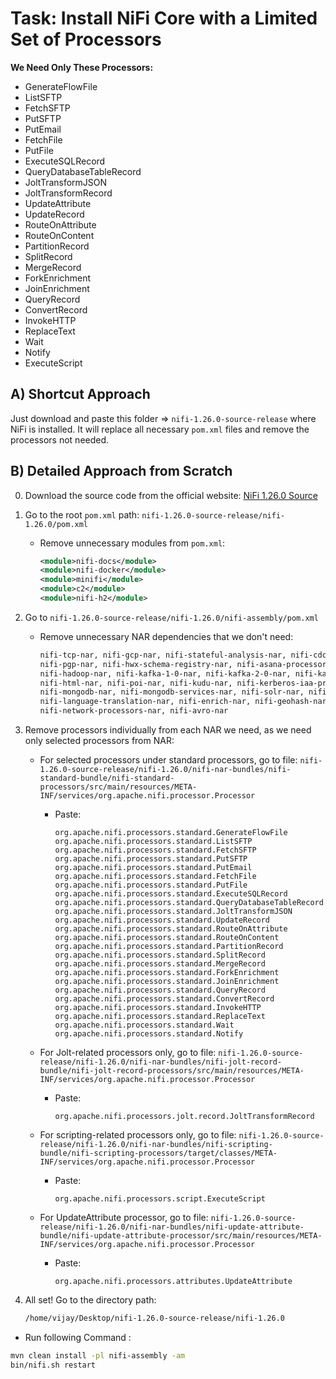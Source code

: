 # Task: Install NiFi Core with a Limited Set of Processors

**We Need Only These Processors:**
- GenerateFlowFile
- ListSFTP
- FetchSFTP
- PutSFTP
- PutEmail
- FetchFile
- PutFile
- ExecuteSQLRecord
- QueryDatabaseTableRecord
- JoltTransformJSON
- JoltTransformRecord
- UpdateAttribute
- UpdateRecord
- RouteOnAttribute
- RouteOnContent
- PartitionRecord
- SplitRecord
- MergeRecord
- ForkEnrichment
- JoinEnrichment
- QueryRecord
- ConvertRecord
- InvokeHTTP
- ReplaceText
- Wait
- Notify
- ExecuteScript

## A) Shortcut Approach
Just download and paste this folder => `nifi-1.26.0-source-release` where NiFi is installed. It will replace all necessary `pom.xml` files and remove the processors not needed.

## B) Detailed Approach from Scratch

0. Download the source code from the official website: [NiFi 1.26.0 Source](https://nifi.apache.org/download/)

1. Go to the root `pom.xml` path: `nifi-1.26.0-source-release/nifi-1.26.0/pom.xml`
   - Remove unnecessary modules from `pom.xml`:
     ```xml
     <module>nifi-docs</module>
     <module>nifi-docker</module>
     <module>minifi</module>
     <module>c2</module>
     <module>nifi-h2</module>
     ```

2. Go to `nifi-1.26.0-source-release/nifi-1.26.0/nifi-assembly/pom.xml`
   - Remove unnecessary NAR dependencies that we don't need:
     ```xml
     nifi-tcp-nar, nifi-gcp-nar, nifi-stateful-analysis-nar, nifi-cdc-mysql-nar, nifi-parquet-nar,
     nifi-pgp-nar, nifi-hwx-schema-registry-nar, nifi-asana-processors-nar, nifi-hadoop-libraries-nar,
     nifi-hadoop-nar, nifi-kafka-1-0-nar, nifi-kafka-2-0-nar, nifi-kafka-2-6-nar, nifi-confluent-platform-nar,
     nifi-html-nar, nifi-poi-nar, nifi-kudu-nar, nifi-kerberos-iaa-providers-nar, nifi-hadoop-dbcp-service-nar,
     nifi-mongodb-nar, nifi-mongodb-services-nar, nifi-solr-nar, nifi-social-media-nar, nifi-hl7-nar, nifi-ccda-nar,
     nifi-language-translation-nar, nifi-enrich-nar, nifi-geohash-nar, nifi-aws-nar, nifi-ambari-nar, nifi-rethinkdb-nar,
     nifi-network-processors-nar, nifi-avro-nar
     ```

3. Remove processors individually from each NAR we need, as we need only selected processors from NAR:

   - For selected processors under standard processors, go to file:
     `nifi-1.26.0-source-release/nifi-1.26.0/nifi-nar-bundles/nifi-standard-bundle/nifi-standard-processors/src/main/resources/META-INF/services/org.apache.nifi.processor.Processor`
     - Paste:
       ```plaintext
       org.apache.nifi.processors.standard.GenerateFlowFile
       org.apache.nifi.processors.standard.ListSFTP
       org.apache.nifi.processors.standard.FetchSFTP
       org.apache.nifi.processors.standard.PutSFTP
       org.apache.nifi.processors.standard.PutEmail
       org.apache.nifi.processors.standard.FetchFile
       org.apache.nifi.processors.standard.PutFile
       org.apache.nifi.processors.standard.ExecuteSQLRecord
       org.apache.nifi.processors.standard.QueryDatabaseTableRecord
       org.apache.nifi.processors.standard.JoltTransformJSON
       org.apache.nifi.processors.standard.UpdateRecord
       org.apache.nifi.processors.standard.RouteOnAttribute
       org.apache.nifi.processors.standard.RouteOnContent
       org.apache.nifi.processors.standard.PartitionRecord
       org.apache.nifi.processors.standard.SplitRecord
       org.apache.nifi.processors.standard.MergeRecord
       org.apache.nifi.processors.standard.ForkEnrichment
       org.apache.nifi.processors.standard.JoinEnrichment
       org.apache.nifi.processors.standard.QueryRecord
       org.apache.nifi.processors.standard.ConvertRecord
       org.apache.nifi.processors.standard.InvokeHTTP
       org.apache.nifi.processors.standard.ReplaceText
       org.apache.nifi.processors.standard.Wait
       org.apache.nifi.processors.standard.Notify
       ```

   - For Jolt-related processors only, go to file:
     `nifi-1.26.0-source-release/nifi-1.26.0/nifi-nar-bundles/nifi-jolt-record-bundle/nifi-jolt-record-processors/src/main/resources/META-INF/services/org.apache.nifi.processor.Processor`
     - Paste:
       ```plaintext
       org.apache.nifi.processors.jolt.record.JoltTransformRecord
       ```

   - For scripting-related processors only, go to file:
     `nifi-1.26.0-source-release/nifi-1.26.0/nifi-nar-bundles/nifi-scripting-bundle/nifi-scripting-processors/target/classes/META-INF/services/org.apache.nifi.processor.Processor`
     - Paste:
       ```plaintext
       org.apache.nifi.processors.script.ExecuteScript
       ```

   - For UpdateAttribute processor, go to file:
     `nifi-1.26.0-source-release/nifi-1.26.0/nifi-nar-bundles/nifi-update-attribute-bundle/nifi-update-attribute-processor/src/main/resources/META-INF/services/org.apache.nifi.processor.Processor`
     - Paste:
       ```plaintext
       org.apache.nifi.processors.attributes.UpdateAttribute
       ```

4. All set! Go to the directory path:
   ```bash
   /home/vijay/Desktop/nifi-1.26.0-source-release/nifi-1.26.0
   ```

- Run following Command :
```bash
mvn clean install -pl nifi-assembly -am
bin/nifi.sh restart

```
